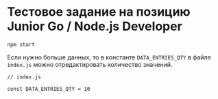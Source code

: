 # Тестовое задание на позицию Junior Go / Node.js Developer

    npm start

Если нужно больше данных, то в константе `DATA_ENTRIES_QTY` в файле `index.js` можно отредактировать количество значений.

    // index.js
    
    const DATA_ENTRIES_QTY = 10